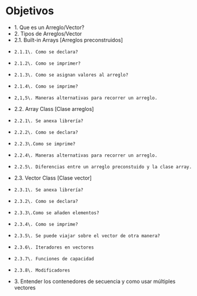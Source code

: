 # Objetivos

* 1\. Que es un Arreglo/Vector?
* 2\. Tipos de Arreglos/Vector
*   2.1\. Built-in Arrays [Arreglos preconstruidos]
*     2.1.1\. Como se declara?
*     2.1.2\. Como se imprimer?
*     2.1.3\. Como se asignan valores al arreglo?
*     2.1.4\. Como se imprime?
*     2,1,5\. Maneras alternativas para recorrer un arreglo.
*   2.2\. Array Class [Clase arreglos]
*     2.2.1\. Se anexa librería?
*     2.2.2\. Como se declara?
*     2.2.3\.Como se imprime?
*     2.2.4\. Maneras alternativas para recorrer un arreglo.
*     2.2.5\. Diferencias entre un arreglo preconstuido y la clase array.
*   2.3\. Vector Class [Clase vector]
*     2.3.1\. Se anexa librería?
*     2.3.2\. Como se declara?
*     2.3.3\.Como se añaden elementos?
*     2.3.4\. Como se imprime?
*     2.3.5\. Se puede viajar sobre el vector de otra manera?
*     2.3.6\. Iteradores en vectores
*     2.3.7\. Funciones de capacidad
*     2.3.8\. Modificadores
* 3\. Entender los contenedores de secuencia y como usar múltiples vectores 
